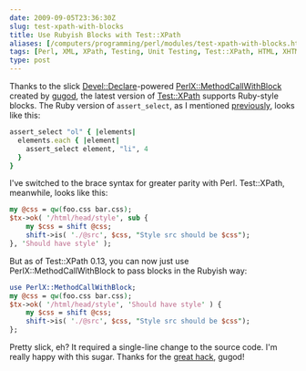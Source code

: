 ```yaml
--- 
date: 2009-09-05T23:36:30Z
slug: test-xpath-with-blocks
title: Use Rubyish Blocks with Test::XPath
aliases: [/computers/programming/perl/modules/test-xpath-with-blocks.html]
tags: [Perl, XML, XPath, Testing, Unit Testing, Test::XPath, HTML, XHTML, Ruby]
type: post
---
```


Thanks to the slick [Devel::Declare]-powered [PerlX::MethodCallWithBlock]
created by [gugod], the latest version of [Test::XPath] supports Ruby-style
blocks. The Ruby version of `assert_select`, as I mentioned [previously], looks
like this:

``` ruby
assert_select "ol" { |elements|
  elements.each { |element|
    assert_select element, "li", 4
  }
}
```

I've switched to the brace syntax for greater parity with Perl. Test::XPath,
meanwhile, looks like this:

``` perl
my @css = qw(foo.css bar.css);
$tx->ok( '/html/head/style', sub {
    my $css = shift @css;
    shift->is( './@src', $css, "Style src should be $css");
}, 'Should have style' );
```

But as of Test::XPath 0.13, you can now just use PerlX::MethodCallWithBlock to
pass blocks in the Rubyish way:

``` perl
use PerlX::MethodCallWithBlock;
my @css = qw(foo.css bar.css);
$tx->ok( '/html/head/style', 'Should have style' ) {
    my $css = shift @css;
    shift->is( './@src', $css, "Style src should be $css");
};
```

Pretty slick, eh? It required a single-line change to the source code. I'm
really happy with this sugar. Thanks for the [great hack], gugod!

  [Devel::Declare]: https://metacpan.org/pod/Devel::Declare
    "Devel::Declare on CPAN"
  [PerlX::MethodCallWithBlock]: https://metacpan.org/pod/PerlX::MethodCallWithBlock
    "PerlX::MethodCallWithBlock on CPAN"
  [gugod]: http://gugod.org/2009/08/running-in-the-compile-time.html
    "gugod's blog: “Running in the compile time”"
  [Test::XPath]: https://metacpan.org/pod/Test::XPath
    "Test::XPath on CPAN"
  [previously]: /computers/programming/perl/test-with-xpath.html
    "Test XML and HTML with XPath"
  [great hack]: http://gugod.org/2009/08/perlx---perl-extension.html
    "gugod's blog: “PerlX - Perl Extension”"
